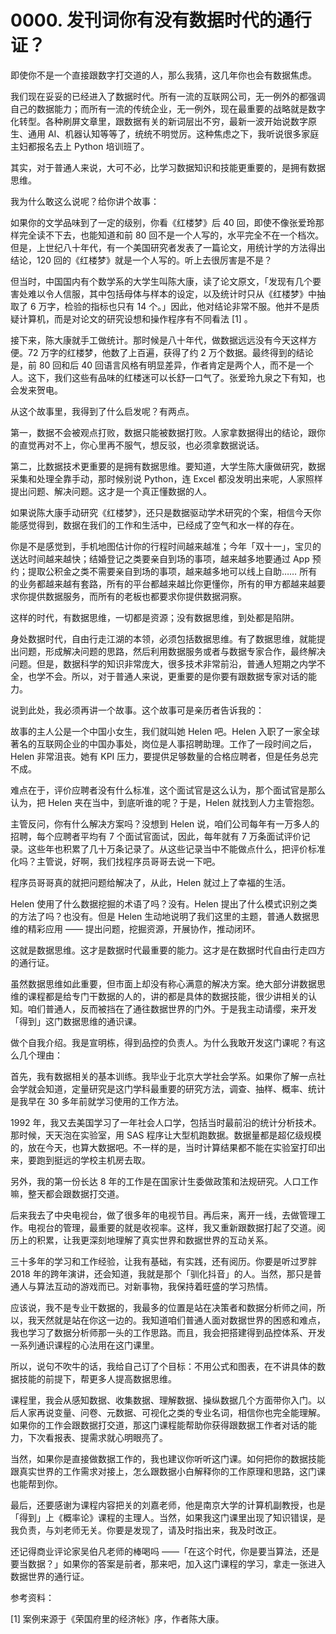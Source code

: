 # 0000. 发刊词你有没有数据时代的通行证？

即使你不是一个直接跟数字打交道的人，那么我猜，这几年你也会有数据焦虑。

我们现在妥妥的已经进入了数据时代。所有一流的互联网公司，无一例外的都强调自己的数据能力；而所有一流的传统企业，无一例外，现在最重要的战略就是数字化转型。各种刷屏文章里，跟数据有关的新词层出不穷，最新一波开始说数字原生、通用 AI、机器认知等等了，统统不明觉厉。这种焦虑之下，我听说很多家庭主妇都报名去上 Python 培训班了。

其实，对于普通人来说，大可不必，比学习数据知识和技能更重要的，是拥有数据思维。

我为什么敢这么说呢？给你讲个故事：

如果你的文学品味到了一定的级别，你看《红楼梦》后 40 回，即使不像张爱玲那样完全读不下去，也能知道和前 80 回不是一个人写的，水平完全不在一个档次。但是，上世纪八十年代，有一个美国研究者发表了一篇论文，用统计学的方法得出结论，120 回的《红楼梦》就是一个人写的。听上去很厉害是不是？

但当时，中国国内有个数学系的大学生叫陈大康，读了论文原文，「发现有几个要害处难以令人信服，其中包括母体与样本的设定，以及统计时只从《红楼梦》中抽取了 6 万字，检验的指标也只有 14 个。」因此，他对结论非常不服。他并不是质疑计算机，而是对论文的研究设想和操作程序有不同看法 [1] 。

接下来，陈大康就手工做统计。那时候是八十年代，做数据远远没有今天这样方便。72 万字的红楼梦，他数了上百遍，获得了约 2 万个数据。最终得到的结论是，前 80 回和后 40 回语言风格有明显差异，作者肯定是两个人，而不是一个人。这下，我们这些有品味的红楼迷可以长舒一口气了。张爱玲九泉之下有知，也会发来贺电。

从这个故事里，我得到了什么启发呢？有两点。

第一，数据不会被观点打败，数据只能被数据打败。人家拿数据得出的结论，跟你的直觉再对不上，你心里再不服气，想反驳，也必须拿数据说话。

第二，比数据技术更重要的是拥有数据思维。要知道，大学生陈大康做研究，数据采集和处理全靠手动，那时候别说 Python，连 Excel 都没发明出来呢，人家照样提出问题、解决问题。这才是一个真正懂数据的人。

如果说陈大康手动研究《红楼梦》，还只是数据驱动学术研究的个案，相信今天你能感觉得到，数据在我们的工作和生活中，已经成了空气和水一样的存在。

你是不是感觉到，手机地图估计你的行程时间越来越准；今年「双十一」，宝贝的送达时间越来越快；结婚登记之类要亲自到场的事项，越来越多地要通过 App 预约；提取公积金之类不需要亲自到场的事项，越来越多地可以线上自助…… 所有的业务都越来越有套路，所有的平台都越来越比你更懂你，所有的甲方都越来越要求你提供数据服务，而所有的老板也都要求你提供数据洞察。

这样的时代，有数据思维，一切都是资源；没有数据思维，到处都是陷阱。

身处数据时代，自由行走江湖的本领，必须包括数据思维。有了数据思维，就能提出问题，形成解决问题的思路，然后利用数据服务或者与数据专家合作，最终解决问题。但是，数据科学的知识非常庞大，很多技术非常前沿，普通人短期之内学不全，也学不会。所以，对于普通人来说，更重要的是你要有跟数据专家对话的能力。

说到此处，我必须再讲一个故事。这个故事可是亲历者告诉我的：

故事的主人公是一个中国小女生，我们就叫她 Helen 吧。Helen 入职了一家全球著名的互联网企业的中国办事处，岗位是人事招聘助理。工作了一段时间之后，Helen 非常沮丧。她有 KPI 压力，要提供足够数量的合格应聘者，但是任务总完不成。

难点在于，评价应聘者没有什么标准，这个面试官是这么认为，那个面试官是那么认为，把 Helen 夹在当中，到底听谁的呢？于是，Helen 就找到人力主管抱怨。

主管反问，你有什么解决方案吗？没想到 Helen 说，咱们公司每年有一万多人的招聘，每个应聘者平均有 7 个面试官面试，因此，每年就有 7 万条面试评价记录。这些年也积累了几十万条记录了。从这些记录当中不能做点什么，把评价标准化吗？主管说，好啊，我们找程序员哥哥去说一下吧。

程序员哥哥真的就把问题给解决了，从此，Helen 就过上了幸福的生活。

Helen 使用了什么数据挖掘的术语了吗？没有。Helen 提出了什么模式识别之类的方法了吗？也没有。但是 Helen 生动地说明了我们这里的主题，普通人数据思维的精彩应用 —— 提出问题，挖掘资源，开展协作，推动闭环。

这就是数据思维。这才是数据时代最重要的能力。这才是在数据时代自由行走四方的通行证。

虽然数据思维如此重要，但市面上却没有称心满意的解决方案。绝大部分讲数据思维的课程都是给专门干数据的人的，讲的都是具体的数据技能，很少讲相关的认知。咱们普通人，反而被挡在了通往数据世界的门外。于是我主动请缨，来开发「得到」这门数据思维的通识课。

做个自我介绍。我是宣明栋，得到品控的负责人。为什么我敢开发这门课呢？有这么几个理由：

首先，我有数据相关的基本训练。我毕业于北京大学社会学系。如果你了解一点社会学就会知道，定量研究是这门学科最重要的研究方法，调查、抽样、概率、统计是我早在 30 多年前就学习使用的工作方法。

1992 年，我又去美国学习了一年社会人口学，包括当时最前沿的统计分析技术。那时候，天天泡在实验室，用 SAS 程序让大型机跑数据。数据量都是超亿级规模的，放在今天，也算大数据吧。不一样的是，当时计算结果都不能在实验室打印出来，要跑到挺远的学校主机房去取。

另外，我的第一份长达 8 年的工作是在国家计生委做政策和法规研究。人口工作嘛，整天都会跟数据打交道。

后来我去了中央电视台，做了很多年的电视节目。再后来，离开一线，去做管理工作。电视台的管理，最重要的就是收视率。这样，我又重新跟数据打起了交道。阅历上的积累，让我更深刻地理解了真实世界和数据世界的互动关系。

三十多年的学习和工作经验，让我有基础，有实践，还有阅历。你要是听过罗胖 2018 年的跨年演讲，还会知道，我就是那个「驯化抖音」的人。当然，那只是普通人与算法互动的游戏而已。对新事物，我保持着旺盛的学习热情。

应该说，我不是专业干数据的，我最多的位置是站在决策者和数据分析师之间，所以，我天然就是站在你这一边的。我知道咱们普通人面对数据世界的困惑和难点，我也学习了数据分析师那一头的工作思路。而且，我会把搭建得到品控体系、开发一系列通识课程的心法用在这门课里。

所以，说句不吹牛的话，我给自己订了个目标：不用公式和图表，在不讲具体的数据技能的前提下，帮更多人提高数据思维。

课程里，我会从感知数据、收集数据、理解数据、操纵数据几个方面带你入门。以后人家再说变量、问卷、元数据、可视化之类的专业名词，相信你也完全能理解。如果你的工作会跟数据打交道，那这门课程能帮助你获得跟数据工作者对话的能力，下次看报表、提需求就心明眼亮了。

当然，如果你是直接做数据工作的，我也建议你听听这门课。如何把你的数据技能跟真实世界的工作需求对接上，怎么跟数据小白解释你的工作原理和思路，这门课也能帮到你。

最后，还要感谢为课程内容把关的刘嘉老师，他是南京大学的计算机副教授，也是「得到」上《概率论》课程的主理人。当然，如果我这门课里出现了知识错误，是我负责，与刘老师无关。你要是发现了，请及时指出来，我及时改正。

还记得商业评论家吴伯凡老师的棒喝吗 ——「在这个时代，你是要当算法，还是要当数据？」如果你的答案是前者，那来吧，加入这门课程的学习，拿走一张进入数据世界的通行证。

参考资料：

[1] 案例来源于《荣国府里的经济帐》序，作者陈大康。